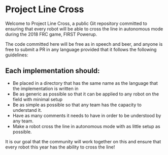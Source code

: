 # Project Line Cross

Welcome to Project Line Cross, a public Git repository committed to ensuring that every robot will be able to cross the line in autonomous mode during the 2018 FRC game, FIRST Powerup.

The code committed here will be free as in speech and beer, and anyone is free to submit a PR in any language provided that it follows the following guidelines:

## Each implementation should:
- Be placed in a directory that has the same name as the language that the implementation is written in
- Be as generic as possible so that it can be applied to any robot on the field with minimal setup
- Be as simple as possible so that any team has the capacity to understand it.
- Have as many comments it needs to have in order to be understood by any team.
- Make a robot cross the line in autonomous mode with as little setup as possible.

It is our goal that the community will work together on this and ensure that every robot this year has the ability to cross the line!
